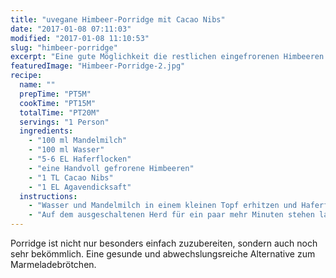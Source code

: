 ```yaml
---
title: "uvegane Himbeer-Porridge mit Cacao Nibs"
date: "2017-01-08 07:11:03"
modified: "2017-01-08 11:10:53"
slug: "himbeer-porridge"
excerpt: "Eine gute Möglichkeit die restlichen eingefrorenen Himbeeren des letzten Sommers aufzubrauchen. Ein einfaches und leckeres Frühstücks-Rezept."
featuredImage: "Himbeer-Porridge-2.jpg"
recipe:
  name: ""
  prepTime: "PT5M"
  cookTime: "PT15M"
  totalTime: "PT20M"
  servings: "1 Person"
  ingredients:
    - "100 ml Mandelmilch"
    - "100 ml Wasser"
    - "5-6 EL Haferflocken"
    - "eine Handvoll gefrorene Himbeeren"
    - "1 TL Cacao Nibs"
    - "1 EL Agavendicksaft"
  instructions:
    - "Wasser und Mandelmilch in einem kleinen Topf erhitzen und Haferflocken einrühren. Für ca. 10 Minuten bei geringer Hitze köcheln lassen. Häufig umrühren um sicherzugehen, dass nichts anbrennt. Dann die gefrorenen Himbeeren zugeben und gut untermischen."
    - "Auf dem ausgeschaltenen Herd für ein paar mehr Minuten stehen lassen. Wenn Himbeeren vollständig aufgetaut sind und sich gut mit dem Porridge verbunden haben. In Schalen füllen, mit Agavendicksaft und Cacao Nibs garnieren und noch warm genießen."
---
```


Porridge ist nicht nur besonders einfach zuzubereiten, sondern auch noch sehr bekömmlich. Eine gesunde und abwechslungsreiche Alternative zum Marmeladebrötchen.